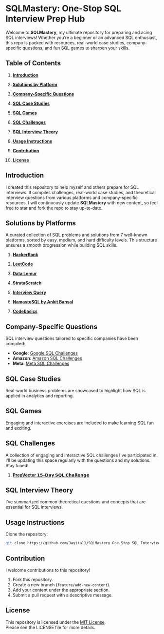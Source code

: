 # SQLMastery: One-Stop SQL Interview Prep Hub      
 
Welcome to **SQLMastery**, my ultimate repository for preparing and acing SQL interviews! Whether you’re a beginner or an advanced SQL enthusiast, this repo is packed with resources, real-world case studies, company-specific questions, and fun SQL games to sharpen your skills.                        
   
## Table of Contents      

1. **[Introduction](#Introduction)**                
 
2. **[Solutions by Platform](#solutions-by-platform)**      

3. **[Company-Specific Questions](#company-specific-questions)**      
  
4. **[SQL Case Studies](#sql-case-studies)**    
  
5. **[SQL Games](#sql-games)**          
    
7.  **[SQL Challenges](#sql-games)**   

8. **[SQL Interview Theory](#sql-interview-theory)**      

9. **[Usage Instructions](#usage-instructions)**    

10. **[Contribution](#contribution)**       
  
11. **[License](#license)**           

 
 
## Introduction   
I created this repository to help myself and others prepare for SQL interviews. It compiles challenges, real-world case studies, and theoretical interview questions from various platforms and company-specific resources. I will continuously update **SQLMastery** with new content, so feel free to star and fork the repo to stay up-to-date.  
 
## Solutions by Platforms  
A curated collection of SQL problems and solutions from 7 well-known platforms, sorted by easy, medium, and hard difficulty levels. This structure ensures a smooth progression while building SQL skills.   

1. **[HackerRank](https://github.com/Jayita11/SQLMastery_One-Stop_SQL_Interview_PrepHub/tree/main/HackerRank)**    

2. **[LeetCode](./leetcode/README.md)**   

3. **[Data Lemur](https://github.com/Jayita11/SQLMastery_One-Stop_SQL_Interview_PrepHub/tree/main/DataLemur)**  

4. **[StrataScratch](./stratascratch/README.md)**    

5. **[Interview Query](./interview_query/README.md)**   

6. **[NamasteSQL by Ankit Bansal](./namaste_sql/README.md)**   

7. **[Codebasics](./codebasics/README.md)**  

## Company-Specific Questions  
SQL interview questions tailored to specific companies have been compiled:

- **Google**: [Google SQL Challenges](./company_questions/google.md)  
- **Amazon**: [Amazon SQL Challenges](./company_questions/amazon.md)  
- **Meta**: [Meta SQL Challenges](./company_questions/meta.md)
  
## SQL Case Studies  
Real-world business problems are showcased to highlight how SQL is applied in analytics and reporting.


## SQL Games  
Engaging and interactive exercises are included to make learning SQL fun and exciting.

## SQL Challenges
A collection of engaging and interactive SQL challenges I've participated in. I'll be updating this space regularly with the questions and my solutions. Stay tuned!

1. **[PrepVector 𝟭𝟱-𝗗𝗮𝘆 𝗦𝗤𝗟 𝗖𝗵𝗮𝗹𝗹𝗲𝗻𝗴𝗲](https://github.com/Jayita11/SQLMastery_One-Stop_SQL_Interview_PrepHub/tree/main/SQL%20Challenges/PrepVector_15-Day%20SQL%20Challenge)**

## SQL Interview Theory  
I’ve summarized common theoretical questions and concepts that are essential for SQL interviews. 

## Usage Instructions  
Clone the repository:  
```bash
git clone https://github.com/Jayita11/SQLMastery_One-Stop_SQL_Interview_PrepHub.git
```

## Contribution  
I welcome contributions to this repository!  

1. Fork this repository.  
2. Create a new branch (`feature/add-new-content`).
3. Add your content under the appropriate section.  
4. Submit a pull request with a descriptive message.  

## License  

This repository is licensed under the [MIT License](./LICENSE).  
Please see the LICENSE file for more details.
